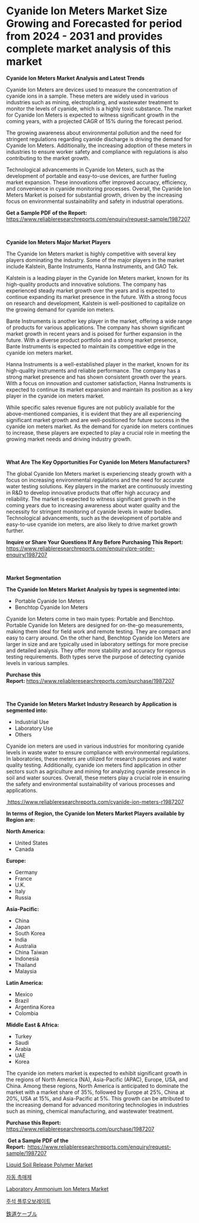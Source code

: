 <p><h1>Cyanide Ion Meters Market Size Growing and Forecasted for period from 2024 - 2031 and provides complete market analysis of this market</h1></p><p><strong>Cyanide Ion Meters Market Analysis and Latest Trends</strong></p>
<p><p>Cyanide Ion Meters are devices used to measure the concentration of cyanide ions in a sample. These meters are widely used in various industries such as mining, electroplating, and wastewater treatment to monitor the levels of cyanide, which is a highly toxic substance. The market for Cyanide Ion Meters is expected to witness significant growth in the coming years, with a projected CAGR of 15% during the forecast period.</p><p>The growing awareness about environmental pollution and the need for stringent regulations regarding cyanide discharge is driving the demand for Cyanide Ion Meters. Additionally, the increasing adoption of these meters in industries to ensure worker safety and compliance with regulations is also contributing to the market growth.</p><p>Technological advancements in Cyanide Ion Meters, such as the development of portable and easy-to-use devices, are further fueling market expansion. These innovations offer improved accuracy, efficiency, and convenience in cyanide monitoring processes. Overall, the Cyanide Ion Meters Market is poised for substantial growth, driven by the increasing focus on environmental sustainability and safety in industrial operations.</p></p>
<p><strong>Get a Sample PDF of the Report:&nbsp;</strong> <a href="https://www.reliableresearchreports.com/enquiry/request-sample/1987207">https://www.reliableresearchreports.com/enquiry/request-sample/1987207</a></p>
<p>&nbsp;</p>
<p><strong>Cyanide Ion Meters Major Market Players</strong></p>
<p><p>The Cyanide Ion Meters market is highly competitive with several key players dominating the industry. Some of the major players in the market include Kalstein, Bante Instruments, Hanna Instruments, and GAO Tek.</p><p>Kalstein is a leading player in the Cyanide Ion Meters market, known for its high-quality products and innovative solutions. The company has experienced steady market growth over the years and is expected to continue expanding its market presence in the future. With a strong focus on research and development, Kalstein is well-positioned to capitalize on the growing demand for cyanide ion meters.</p><p>Bante Instruments is another key player in the market, offering a wide range of products for various applications. The company has shown significant market growth in recent years and is poised for further expansion in the future. With a diverse product portfolio and a strong market presence, Bante Instruments is expected to maintain its competitive edge in the cyanide ion meters market.</p><p>Hanna Instruments is a well-established player in the market, known for its high-quality instruments and reliable performance. The company has a strong market presence and has shown consistent growth over the years. With a focus on innovation and customer satisfaction, Hanna Instruments is expected to continue its market expansion and maintain its position as a key player in the cyanide ion meters market.</p><p>While specific sales revenue figures are not publicly available for the above-mentioned companies, it is evident that they are all experiencing significant market growth and are well-positioned for future success in the cyanide ion meters market. As the demand for cyanide ion meters continues to increase, these players are expected to play a crucial role in meeting the growing market needs and driving industry growth.</p></p>
<p>&nbsp;</p>
<p><strong>What Are The Key Opportunities For Cyanide Ion Meters Manufacturers?</strong></p>
<p><p>The global Cyanide Ion Meters market is experiencing steady growth with a focus on increasing environmental regulations and the need for accurate water testing solutions. Key players in the market are continuously investing in R&D to develop innovative products that offer high accuracy and reliability. The market is expected to witness significant growth in the coming years due to increasing awareness about water quality and the necessity for stringent monitoring of cyanide levels in water bodies. Technological advancements, such as the development of portable and easy-to-use cyanide ion meters, are also likely to drive market growth further.</p></p>
<p><strong>Inquire or Share Your Questions If Any Before Purchasing This Report:</strong> <a href="https://www.reliableresearchreports.com/enquiry/pre-order-enquiry/1987207">https://www.reliableresearchreports.com/enquiry/pre-order-enquiry/1987207</a></p>
<p>&nbsp;</p>
<p><strong>Market Segmentation</strong></p>
<p><strong>The Cyanide Ion Meters Market Analysis by types is segmented into:</strong></p>
<p><ul><li>Portable Cyanide Ion Meters</li><li>Benchtop Cyanide Ion Meters</li></ul></p>
<p><p>Cyanide Ion Meters come in two main types: Portable and Benchtop. Portable Cyanide Ion Meters are designed for on-the-go measurements, making them ideal for field work and remote testing. They are compact and easy to carry around. On the other hand, Benchtop Cyanide Ion Meters are larger in size and are typically used in laboratory settings for more precise and detailed analysis. They offer more stability and accuracy for rigorous testing requirements. Both types serve the purpose of detecting cyanide levels in various samples.</p></p>
<p><strong>Purchase this Report:&nbsp;</strong><a href="https://www.reliableresearchreports.com/purchase/1987207">https://www.reliableresearchreports.com/purchase/1987207</a></p>
<p>&nbsp;</p>
<p><strong>The Cyanide Ion Meters Market Industry Research by Application is segmented into:</strong></p>
<p><ul><li>Industrial Use</li><li>Laboratory Use</li><li>Others</li></ul></p>
<p><p>Cyanide ion meters are used in various industries for monitoring cyanide levels in waste water to ensure compliance with environmental regulations. In laboratories, these meters are utilized for research purposes and water quality testing. Additionally, cyanide ion meters find application in other sectors such as agriculture and mining for analyzing cyanide presence in soil and water sources. Overall, these meters play a crucial role in ensuring the safety and environmental sustainability of various processes and applications.</p></p>
<p><a href="https://www.reliableresearchreports.com/cyanide-ion-meters-r1987207">&nbsp;https://www.reliableresearchreports.com/cyanide-ion-meters-r1987207</a></p>
<p><strong>In terms of Region, the Cyanide Ion Meters Market Players available by Region are:</strong></p>
<p>
    <p> <strong> North America: </strong>
        <ul>
            <li>United States</li>
            <li>Canada</li>
        </ul>
        </p> 
    <p> <strong> Europe: </strong>
        <ul>
            <li>Germany</li>
            <li>France</li>
            <li>U.K.</li>
            <li>Italy</li>
            <li>Russia</li>
        </ul>
        </p> 
    <p> <strong> Asia-Pacific: </strong>
        <ul>
            <li>China</li>
            <li>Japan</li>
            <li>South Korea</li>
            <li>India</li>
            <li>Australia</li>
            <li>China Taiwan</li>
            <li>Indonesia</li>
            <li>Thailand</li>
            <li>Malaysia</li>
        </ul>
        </p> 
    <p> <strong> Latin America: </strong>
        <ul>
            <li>Mexico</li>
            <li>Brazil</li>
            <li>Argentina Korea</li>
            <li>Colombia</li>
        </ul>
        </p> 
    <p> <strong> Middle East & Africa: </strong>
        <ul>
            <li>Turkey</li>
            <li>Saudi</li>
            <li>Arabia</li>
            <li>UAE</li>
            <li>Korea</li>
        </ul>
    </p>
    </p>
<p><p>The cyanide ion meters market is expected to exhibit significant growth in the regions of North America (NA), Asia-Pacific (APAC), Europe, USA, and China. Among these regions, North America is anticipated to dominate the market with a market share of 35%, followed by Europe at 25%, China at 20%, USA at 15%, and Asia-Pacific at 5%. This growth can be attributed to the increasing demand for advanced monitoring technologies in industries such as mining, chemical manufacturing, and wastewater treatment.</p></p>
<p><strong>Purchase this Report: </strong><a href="https://www.reliableresearchreports.com/purchase/1987207">https://www.reliableresearchreports.com/purchase/1987207</a></p>
<p>&nbsp;<strong>Get a Sample PDF of the Report:&nbsp;&nbsp;</strong><a href="https://www.reliableresearchreports.com/enquiry/request-sample/1987207">https://www.reliableresearchreports.com/enquiry/request-sample/1987207</a></p>
<p><strong></strong></p>
<p><p><a href="https://issuu.com/reportprime-2/docs/liquid-soil-release-polymer-market-size-2030.pptx">Liquid Soil Release Polymer Market</a></p><p><a href="https://github.com/chupp85/Market-Research-Report-List-1/blob/main/497010441385.md">자동 촉매제</a></p><p><a href="https://github.com/kufem1/Market-Research-Report-List-2/blob/main/laboratory-ammonium-ion-meters-market.md">Laboratory Ammonium Ion Meters Market</a></p><p><a href="https://medium.com/@rickymetzdvm/%EC%A3%BC%EC%84%9D-%ED%94%8C%EB%A3%A8%EC%98%A4-%EB%B3%B4%EB%A0%88%EC%9D%B4%ED%8A%B8-%EC%8B%9C%EC%9E%A5-%EB%B3%B4%EA%B3%A0%EC%84%9C%EB%8A%94-%EC%9D%B4-%EC%8B%9C%EC%9E%A5%EC%9D%98-%EC%B5%9C%EC%8B%A0-%ED%8A%B8%EB%A0%8C%EB%93%9C%EC%99%80-%EC%84%B1%EC%9E%A5-%EA%B8%B0%ED%9A%8C%EB%A5%BC-%EB%B0%9D%ED%98%80%EC%A3%BC%EA%B3%A0-%EC%9E%88%EC%8A%B5%EB%8B%88%EB%8B%A4-2c4f30c163c4">주석 플루오보레이트</a></p><p><a href="https://medium.com/@hugofirst21/%E9%89%84%E9%81%93%E3%82%B1%E3%83%BC%E3%83%96%E3%83%AB%E5%B8%82%E5%A0%B4%E3%81%AF-%E5%B8%82%E5%A0%B4%E3%82%B7%E3%82%A7%E3%82%A2-%E5%B8%82%E5%A0%B4%E5%8B%95%E5%90%91-%E5%B8%82%E5%A0%B4%E6%88%90%E9%95%B7%E3%81%AB%E9%96%A2%E3%81%99%E3%82%8B%E6%83%85%E5%A0%B1%E3%82%92%E6%8F%90%E4%BE%9B%E3%81%97%E3%81%BE%E3%81%99-79b85a75596e">鉄道ケーブル</a></p></p>